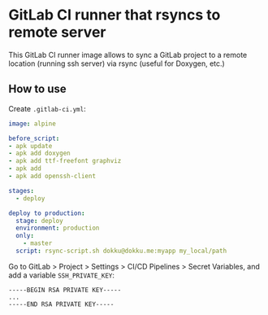 # GitLab CI runner that rsyncs to remote server

This GitLab CI runner image allows to sync a GitLab project to a remote location (running ssh server) via rsync (useful for Doxygen, etc.)

## How to use

Create `.gitlab-ci.yml`:

```yaml
image: alpine

before_script:
- apk update
- apk add doxygen
- apk add ttf-freefont graphviz
- apk add 
- apk add openssh-client

stages:
  - deploy

deploy to production:
  stage: deploy
  environment: production
  only:
    - master
  script: rsync-script.sh dokku@dokku.me:myapp my_local/path
```

Go to GitLab > Project > Settings > CI/CD Pipelines > Secret Variables, and add a variable `SSH_PRIVATE_KEY`:

```
-----BEGIN RSA PRIVATE KEY-----
...
-----END RSA PRIVATE KEY-----
```


